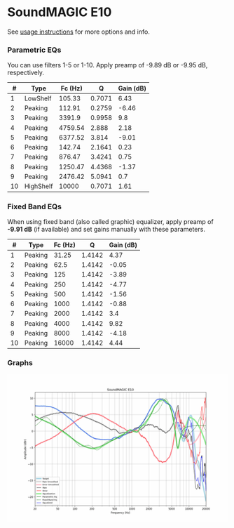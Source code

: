 # SoundMAGIC E10
See [usage instructions](https://github.com/jaakkopasanen/AutoEq#usage) for more options and info.

### Parametric EQs
You can use filters 1-5 or 1-10. Apply preamp of -9.89 dB or -9.95 dB, respectively.

|   # | Type      |   Fc (Hz) |      Q |   Gain (dB) |
|-----|-----------|-----------|--------|-------------|
|   1 | LowShelf  |    105.33 | 0.7071 |        6.43 |
|   2 | Peaking   |    112.91 | 0.2759 |       -6.46 |
|   3 | Peaking   |   3391.9  | 0.9958 |        9.8  |
|   4 | Peaking   |   4759.54 | 2.888  |        2.18 |
|   5 | Peaking   |   6377.52 | 3.814  |       -9.01 |
|   6 | Peaking   |    142.74 | 2.1641 |        0.23 |
|   7 | Peaking   |    876.47 | 3.4241 |        0.75 |
|   8 | Peaking   |   1250.47 | 4.4368 |       -1.37 |
|   9 | Peaking   |   2476.42 | 5.0941 |        0.7  |
|  10 | HighShelf |  10000    | 0.7071 |        1.61 |

### Fixed Band EQs
When using fixed band (also called graphic) equalizer, apply preamp of **-9.91 dB** (if available) and set gains manually with these parameters.

|   # | Type    |   Fc (Hz) |      Q |   Gain (dB) |
|-----|---------|-----------|--------|-------------|
|   1 | Peaking |     31.25 | 1.4142 |        4.37 |
|   2 | Peaking |     62.5  | 1.4142 |       -0.05 |
|   3 | Peaking |    125    | 1.4142 |       -3.89 |
|   4 | Peaking |    250    | 1.4142 |       -4.77 |
|   5 | Peaking |    500    | 1.4142 |       -1.56 |
|   6 | Peaking |   1000    | 1.4142 |       -0.88 |
|   7 | Peaking |   2000    | 1.4142 |        3.4  |
|   8 | Peaking |   4000    | 1.4142 |        9.82 |
|   9 | Peaking |   8000    | 1.4142 |       -4.18 |
|  10 | Peaking |  16000    | 1.4142 |        4.44 |

### Graphs
![](./SoundMAGIC%20E10.png)
